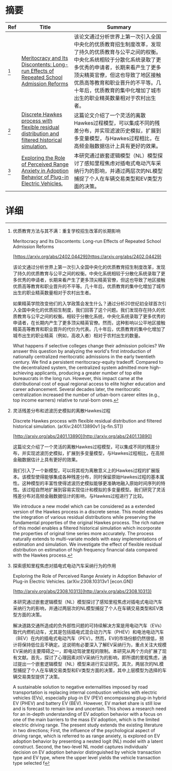# 摘要

| Ref | Title | Summary |
| --- | --- | --- |
| [^1] | [Meritocracy and Its Discontents: Long-run Effects of Repeated School Admission Reforms](https://arxiv.org/abs/2402.04429) | 该论文通过分析世界上第一次引入全国中央化的优质教育招生制度改革，发现了持久的优质教育与公平之间的权衡。中央化系统相较于分散化系统录取了更多优秀的申请者，长期来看产生了更多顶尖精英官僚，但这也导致了地区接触优质高等教育和职业晋升的不平等。几十年后，优质教育的集中化增加了城市出生的职业精英数量相对于农村出生者。 |
| [^2] | [Discrete Hawkes process with flexible residual distribution and filtered historical simulation.](http://arxiv.org/abs/2401.13890) | 这篇论文介绍了一个灵活的离散Hawkes过程模型，可以集成不同的残差分布，并实现滤波历史模拟，扩展到多变量模型，与Hawkes过程相比，在高频金融数据估计上具有更好的效果。 |
| [^3] | [Exploring the Role of Perceived Range Anxiety in Adoption Behavior of Plug-in Electric Vehicles.](http://arxiv.org/abs/2308.10313) | 本研究通过嵌套逻辑模型（NL）模型探讨了感知里程焦虑对插电式电动汽车采纳行为的影响，并通过两层次的NL模型捕捉了个人在车辆交易类型和EV类型方面的决策。 |

# 详细

[^1]: 优质教育方法与其不满：重复学校招生改革的长期影响

    Meritocracy and Its Discontents: Long-run Effects of Repeated School Admission Reforms

    [https://arxiv.org/abs/2402.04429](https://arxiv.org/abs/2402.04429)

    该论文通过分析世界上第一次引入全国中央化的优质教育招生制度改革，发现了持久的优质教育与公平之间的权衡。中央化系统相较于分散化系统录取了更多优秀的申请者，长期来看产生了更多顶尖精英官僚，但这也导致了地区接触优质高等教育和职业晋升的不平等。几十年后，优质教育的集中化增加了城市出生的职业精英数量相对于农村出生者。

    

    如果精英学院改变他们的入学政策会发生什么？通过分析20世纪初全球首次引入全国中央化的优质招生制度，我们回答了这个问题。我们发现存在持久的优质教育与公平之间的权衡。相较于分散化系统，中央化系统录取了更多优秀的申请者，在长期内产生了更多顶尖精英官僚。然而，这种影响以公平地区接触精英高等教育和职业晋升的代价为代表。几十年后，优质教育的集中化增加了城市出生的职业精英（例如，高收入者）相对于农村出生的数量。

    What happens if selective colleges change their admission policies? We answer this question by analyzing the world's first introduction of nationally centralized meritocratic admissions in the early twentieth century. We find a persistent meritocracy-equity tradeoff. Compared to the decentralized system, the centralized system admitted more high-achieving applicants, producing a greater number of top elite bureaucrats in the long run. However, this impact came at the distributional cost of equal regional access to elite higher education and career advancement. Several decades later, the meritocratic centralization increased the number of urban-born career elites (e.g., top income earners) relative to rural-born ones.
    
[^2]: 灵活残差分布和滤波历史模拟的离散Hawkes过程

    Discrete Hawkes process with flexible residual distribution and filtered historical simulation. (arXiv:2401.13890v1 [q-fin.ST])

    [http://arxiv.org/abs/2401.13890](http://arxiv.org/abs/2401.13890)

    这篇论文介绍了一个灵活的离散Hawkes过程模型，可以集成不同的残差分布，并实现滤波历史模拟，扩展到多变量模型，与Hawkes过程相比，在高频金融数据估计上具有更好的效果。

    

    我们引入了一个新模型，可以将其视为离散意义上的Hawkes过程的扩展版本。该模型使得能够集成各种残差分布，同时保留原始Hawkes过程的基本属性。这种模型的丰富性使得滤波历史模拟能够更准确地融入原始时间序列的特性。该过程自然地扩展到容易实现估计和模拟的多变量模型。我们研究了灵活残差分布对高频金融数据估计的影响，与Hawkes过程进行了比较。

    We introduce a new model which can be considered as a extended version of the Hawkes process in a discrete sense. This model enables the integration of various residual distributions while preserving the fundamental properties of the original Hawkes process. The rich nature of this model enables a filtered historical simulation which incorporate the properties of original time series more accurately. The process naturally extends to multi-variate models with easy implementations of estimation and simulation. We investigate the effect of flexible residual distribution on estimation of high frequency financial data compared with the Hawkes process.
    
[^3]: 探索感知里程焦虑对插电式电动汽车采纳行为的作用

    Exploring the Role of Perceived Range Anxiety in Adoption Behavior of Plug-in Electric Vehicles. (arXiv:2308.10313v1 [econ.GN])

    [http://arxiv.org/abs/2308.10313](http://arxiv.org/abs/2308.10313)

    本研究通过嵌套逻辑模型（NL）模型探讨了感知里程焦虑对插电式电动汽车采纳行为的影响，并通过两层次的NL模型捕捉了个人在车辆交易类型和EV类型方面的决策。

    

    解决道路交通所造成的负外部性问题的可持续解决方案是用电动汽车（EVs）取代内燃机动车，尤其是包括插电式混合动力汽车（PHEV）和电池电动汽车（BEV）在内的插电式电动汽车（PEV）。然而，EV的市场份额仍然很低，预计将保持低位且不确定。这说明有必要深入了解EV采纳行为，重点关注大规模EV采纳的主要障碍之一，即电动驾驶里程的限制。本研究从两个方向扩展了现有文献。首先，探讨了心理因素对EV采纳行为的影响，即所谓的里程焦虑，通过提出一个嵌套逻辑模型（NL）模型来进行实证研究。其次，两层次的NL模型捕捉了个人在车辆交易类型和EV类型方面的决策，其中上层模型为选择的车辆交易类型提供了决策。

    A sustainable solution to negative externalities imposed by road transportation is replacing internal combustion vehicles with electric vehicles (EVs), especially plug-in EV (PEV) encompassing plug-in hybrid EV (PHEV) and battery EV (BEV). However, EV market share is still low and is forecast to remain low and uncertain. This shows a research need for an in-depth understanding of EV adoption behavior with a focus on one of the main barriers to the mass EV adoption, which is the limited electric driving range. The present study extends the existing literature in two directions; First, the influence of the psychological aspect of driving range, which is referred to as range anxiety, is explored on EV adoption behavior by presenting a nested logit (NL) model with a latent construct. Second, the two-level NL model captures individuals' decision on EV adoption behavior distinguished by vehicle transaction type and EV type, where the upper level yields the vehicle transaction type selected f
    

